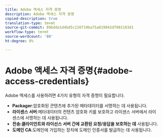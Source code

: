 ```yaml
---
title: Adobe 액세스 자격 증명
description: Adobe 액세스 자격 증명
copied-description: true
translation-type: tm+mt
source-git-commit: 89bdda1d4bd5c126f19ba75a819942df901183d1
workflow-type: tm+mt
source-wordcount: '80'
ht-degree: 0%

---
```



# Adobe 액세스 자격 증명{#adobe-access-credentials}

Adobe 액세스를 사용하려면 4가지 유형의 자격 증명이 필요합니다.

* **Packager**:암호화된 콘텐츠에 추가된 메타데이터를 서명하는 데 사용됩니다.
* **라이센스 서버**:메타데이터의 컨텐츠 암호화 키를 보호하고 라이센스 서버에서 라이센스에 서명하는 데 사용됩니다.
* **전송:클라이언트와 라이선스 서버 간에 교환된 요청/응답을 보호하는 데** 사용됩니다.
* **도메인 CA**:도메인에 가입하는 장치에 도메인 인증서를 발급하는 데 사용됩니다.

